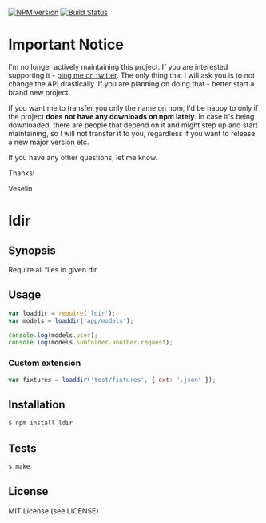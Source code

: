 [![NPM version](https://badge.fury.io/js/ldir.png)](http://badge.fury.io/js/ldir)
[![Build Status](https://secure.travis-ci.org/vesln/ldir.png)](http://travis-ci.org/vesln/ldir)

# Important Notice

I'm no longer actively maintaining this project. If you are interested supporting it - [ping me on twitter](https://twitter.com/vesln).
The only thing that I will ask you is to not change the API drastically. If you are planning on doing that - better start a brand new project.

If you want me to transfer you only the name on npm, I'd be happy to only if the project **does not have any downloads on npm lately**. In case it's being
downloaded, there are people that depend on it and might step up and start maintaining, so I will not transfer it to you, regardless if you want to release
a new major version etc.

If you have any other questions, let me know.

Thanks!

Veselin

# ldir

## Synopsis

Require all files in given dir

## Usage

```js
var loaddir = require('ldir');
var models = loaddir('app/models');

console.log(models.user);
console.log(models.subfolder.another.request);
```

### Custom extension

```js
var fixtures = loaddir('test/fixtures', { ext: '.json' });
```

## Installation

```bash
$ npm install ldir
```

## Tests

```bash
$ make
```

## License

MIT License (see LICENSE)
